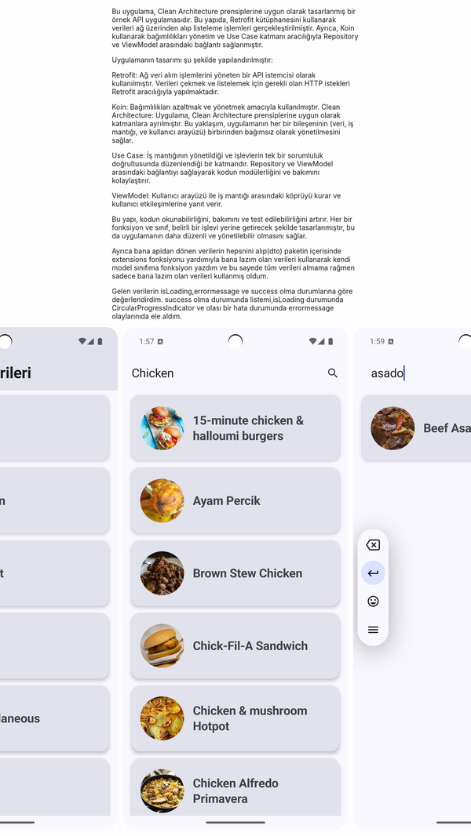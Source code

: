 

Bu uygulama, Clean Architecture prensiplerine uygun olarak tasarlanmış bir örnek API uygulamasıdır. Bu yapıda, Retrofit kütüphanesini kullanarak verileri ağ üzerinden alıp listeleme işlemleri gerçekleştirilmiştir. 
Ayrıca, Koin kullanarak bağımlılıkları yönetim ve Use Case katmanı aracılığıyla Repository ve ViewModel arasındaki bağlantı sağlanmıştır.

Uygulamanın tasarımı şu şekilde yapılandırılmıştır:

Retrofit: Ağ veri alım işlemlerini yöneten bir API istemcisi olarak kullanılmıştır. Verileri çekmek ve listelemek için gerekli olan HTTP istekleri Retrofit aracılığıyla yapılmaktadır.

Koin: Bağımlılıkları azaltmak ve yönetmek amacıyla kullanılmıştır.
Clean Architecture: Uygulama, Clean Architecture prensiplerine uygun olarak katmanlara ayrılmıştır. Bu yaklaşım, uygulamanın her bir bileşeninin (veri, iş mantığı, ve kullanıcı arayüzü) 
birbirinden bağımsız olarak yönetilmesini sağlar.

Use Case: İş mantığının yönetildiği ve işlevlerin tek bir sorumluluk doğrultusunda düzenlendiği bir katmandır. Repository ve ViewModel arasındaki bağlantıyı sağlayarak kodun modülerliğini ve bakımını kolaylaştırır.

ViewModel: Kullanıcı arayüzü ile iş mantığı arasındaki köprüyü kurar ve kullanıcı etkileşimlerine yanıt verir.

Bu yapı, kodun okunabilirliğini, bakımını ve test edilebilirliğini artırır. Her bir fonksiyon ve sınıf, belirli bir işlevi yerine getirecek şekilde tasarlanmıştır, bu da uygulamanın daha düzenli ve yönetilebilir olmasını sağlar.

Ayrıca bana apidan dönen verilerin hepsnini alıp(dto) paketin içerisinde extensions fonksiyonu yardımıyla bana lazım olan verileri kullanarak kendi model sınıfıma fonksiyon yazdım ve bu sayede tüm verileri almama rağmen sadece bana lazım olan verileri kullanmış oldum.

Gelen verilerin isLoading,errormessage ve success olma durumlarına göre değerlendirdim. success olma durumunda listemi,isLoading durumunda CircularProgressIndicator ve olası bir hata durumunda errormessage olaylarınıda ele aldım.

<div style="display: flex; justify-content: center; gap: 10px;">
  <img src="https://github.com/dumanYusuf/RetroKoinLivedataApp/blob/master/meal1.png?raw=true" alt="Meal 1" style="width: 200; height: auto; border-radius: 8px;">
  <img src="https://github.com/dumanYusuf/RetroKoinLivedataApp/blob/master/meal2.png?raw=true" alt="Meal 2" style="width: 200; height: auto; border-radius: 8px;">
  <img src="https://github.com/dumanYusuf/RetroKoinLivedataApp/blob/master/meal3.png?raw=true" alt="Meal 3" style="width: 200; height: auto; border-radius: 8px;">
</div>

